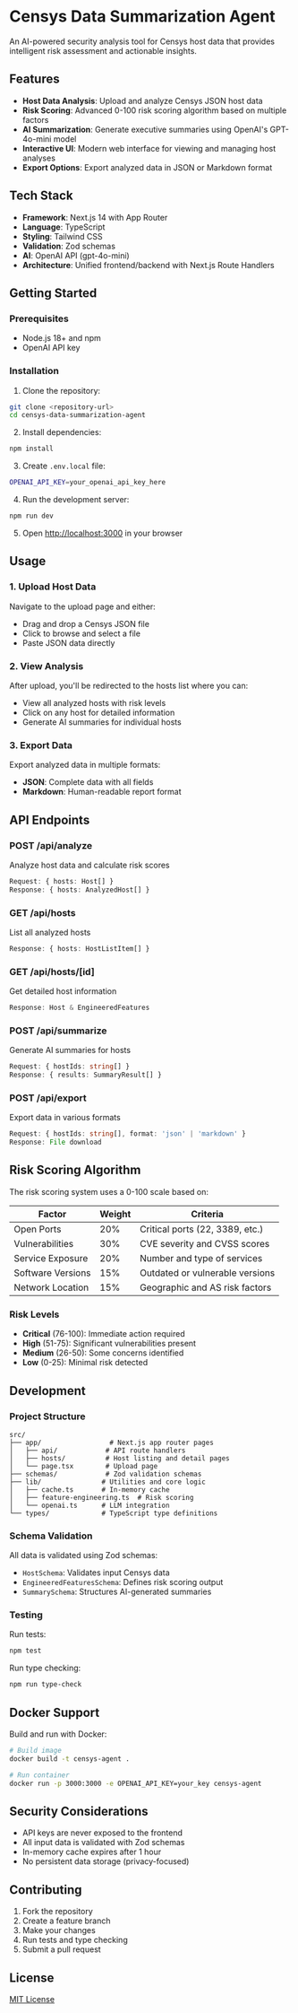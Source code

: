 # Censys Data Summarization Agent

An AI-powered security analysis tool for Censys host data that provides intelligent risk assessment and actionable insights.

## Features

- **Host Data Analysis**: Upload and analyze Censys JSON host data
- **Risk Scoring**: Advanced 0-100 risk scoring algorithm based on multiple factors
- **AI Summarization**: Generate executive summaries using OpenAI's GPT-4o-mini model
- **Interactive UI**: Modern web interface for viewing and managing host analyses
- **Export Options**: Export analyzed data in JSON or Markdown format

## Tech Stack

- **Framework**: Next.js 14 with App Router
- **Language**: TypeScript
- **Styling**: Tailwind CSS
- **Validation**: Zod schemas
- **AI**: OpenAI API (gpt-4o-mini)
- **Architecture**: Unified frontend/backend with Next.js Route Handlers

## Getting Started

### Prerequisites

- Node.js 18+ and npm
- OpenAI API key

### Installation

1. Clone the repository:
```bash
git clone <repository-url>
cd censys-data-summarization-agent
```

2. Install dependencies:
```bash
npm install
```

3. Create `.env.local` file:
```bash
OPENAI_API_KEY=your_openai_api_key_here
```

4. Run the development server:
```bash
npm run dev
```

5. Open [http://localhost:3000](http://localhost:3000) in your browser

## Usage

### 1. Upload Host Data

Navigate to the upload page and either:
- Drag and drop a Censys JSON file
- Click to browse and select a file
- Paste JSON data directly

### 2. View Analysis

After upload, you'll be redirected to the hosts list where you can:
- View all analyzed hosts with risk levels
- Click on any host for detailed information
- Generate AI summaries for individual hosts

### 3. Export Data

Export analyzed data in multiple formats:
- **JSON**: Complete data with all fields
- **Markdown**: Human-readable report format

## API Endpoints

### POST /api/analyze
Analyze host data and calculate risk scores
```typescript
Request: { hosts: Host[] }
Response: { hosts: AnalyzedHost[] }
```

### GET /api/hosts
List all analyzed hosts
```typescript
Response: { hosts: HostListItem[] }
```

### GET /api/hosts/[id]
Get detailed host information
```typescript
Response: Host & EngineeredFeatures
```

### POST /api/summarize
Generate AI summaries for hosts
```typescript
Request: { hostIds: string[] }
Response: { results: SummaryResult[] }
```

### POST /api/export
Export data in various formats
```typescript
Request: { hostIds: string[], format: 'json' | 'markdown' }
Response: File download
```

## Risk Scoring Algorithm

The risk scoring system uses a 0-100 scale based on:

| Factor | Weight | Criteria |
|--------|--------|----------|
| Open Ports | 20% | Critical ports (22, 3389, etc.) |
| Vulnerabilities | 30% | CVE severity and CVSS scores |
| Service Exposure | 20% | Number and type of services |
| Software Versions | 15% | Outdated or vulnerable versions |
| Network Location | 15% | Geographic and AS risk factors |

### Risk Levels
- **Critical** (76-100): Immediate action required
- **High** (51-75): Significant vulnerabilities present
- **Medium** (26-50): Some concerns identified
- **Low** (0-25): Minimal risk detected

## Development

### Project Structure
```
src/
├── app/                 # Next.js app router pages
│   ├── api/            # API route handlers
│   ├── hosts/          # Host listing and detail pages
│   └── page.tsx        # Upload page
├── schemas/            # Zod validation schemas
├── lib/               # Utilities and core logic
│   ├── cache.ts       # In-memory cache
│   ├── feature-engineering.ts  # Risk scoring
│   └── openai.ts      # LLM integration
└── types/             # TypeScript type definitions
```

### Schema Validation

All data is validated using Zod schemas:
- `HostSchema`: Validates input Censys data
- `EngineeredFeaturesSchema`: Defines risk scoring output
- `SummarySchema`: Structures AI-generated summaries

### Testing

Run tests:
```bash
npm test
```

Run type checking:
```bash
npm run type-check
```

## Docker Support

Build and run with Docker:

```bash
# Build image
docker build -t censys-agent .

# Run container
docker run -p 3000:3000 -e OPENAI_API_KEY=your_key censys-agent
```

## Security Considerations

- API keys are never exposed to the frontend
- All input data is validated with Zod schemas
- In-memory cache expires after 1 hour
- No persistent data storage (privacy-focused)

## Contributing

1. Fork the repository
2. Create a feature branch
3. Make your changes
4. Run tests and type checking
5. Submit a pull request

## License

[MIT License](LICENSE)